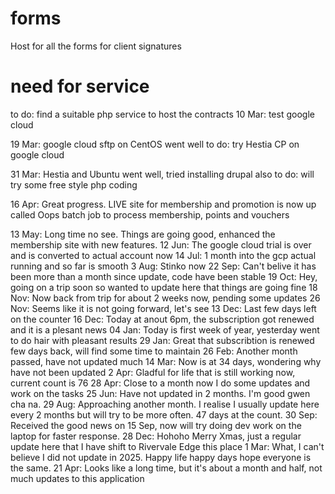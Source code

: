 # forms
Host for all the forms for client signatures

# need for service
to do: find a suitable php service to host the contracts
10 Mar: test google cloud

19 Mar: google cloud sftp on CentOS went well
to do: try Hestia CP on google cloud

31 Mar: Hestia and Ubuntu went well, tried installing drupal also
to do: will try some free style php coding

16 Apr: Great progress. LIVE site for membership and promotion is now up called Oops
batch job to process membership, points and vouchers

13 May: Long time no see. Things are going good, enhanced the membership site with new features.
12 Jun: The google cloud trial is over and is converted to actual account now
14 Jul: 1 month into the gcp actual running and so far is smooth
3 Aug: Stinko now
22 Sep: Can't belive it has been more than a month since update, code have been stable
19 Oct: Hey, going on a trip soon so wanted to update here that things are going fine
18 Nov: Now back from trip for about 2 weeks now, pending some updates
26 Nov: Seems like it is not going forward, let's see
13 Dec: Last few days left on the counter
16 Dec: Today at anout 6pm, the subscription got renewed and it is a plesant news
04 Jan: Today is first week of year, yesterday went to do hair with pleasant results
29 Jan: Great that subscribtion is renewed few days back, will find some time to maintain
26 Feb: Another month passed, have not updated much
14 Mar: Now is at 34 days, wondering why have not been updated
2 Apr: Gladful for life that is still working now, current count is 76
28 Apr: Close to a month now I do some updates and work on the tasks
25 Jun: Have not updated in 2 months. I'm good gwen cha na.
29 Aug: Approaching another month. I realise I usually update here every 2 months but will try to be more often. 47 days at the count.
30 Sep: Received the good news on 15 Sep, now will try doing dev work on the laptop for faster response.
28 Dec: Hohoho Merry Xmas, just a regular update here that I have shift to Rivervale Edge this place
1 Mar: What, I can't believe I did not update in 2025. Happy life happy days hope everyone is the same.
21 Apr: Looks like a long time, but it's about a month and half, not much updates to this application
